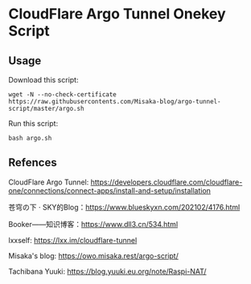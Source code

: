 # CloudFlare Argo Tunnel Onekey Script

## Usage

Download this script:
```shell
wget -N --no-check-certificate https://raw.githubusercontents.com/Misaka-blog/argo-tunnel-script/master/argo.sh
```

Run this script:
```shell
bash argo.sh
```

## Refences

CloudFlare Argo Tunnel: https://developers.cloudflare.com/cloudflare-one/connections/connect-apps/install-and-setup/installation

苍穹の下 · SKY的Blog：https://www.blueskyxn.com/202102/4176.html

Booker——知识博客：https://www.dll3.cn/534.html

lxxself: https://lxx.im/cloudflare-tunnel

Misaka's blog: https://owo.misaka.rest/argo-script/

Tachibana Yuuki: https://blog.yuuki.eu.org/note/Raspi-NAT/